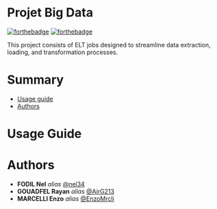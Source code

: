 # Projet Big Data

[![forthebadge](http://forthebadge.com/images/badges/built-with-love.svg)](http://forthebadge.com)  [![forthebadge](http://forthebadge.com/images/badges/powered-by-electricity.svg)](http://forthebadge.com)

This project consists of ELT jobs designed to streamline data extraction, loading, and transformation processes.

# Summary

 - [Usage guide](#Usage-Guide)
 - [Authors](#Authors)
	
# Usage Guide



# Authors 

* **FODIL Nel** _alias_ [@nel34](https://github.com/nel34)
* **GOUADFEL Rayan** _alias_ [@AirG213](https://github.com/AirG213)
* **MARCELLI Enzo** _alias_ [@EnzoMrcli](https://github.com/EnzoMrcli)
